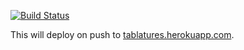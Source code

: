 [![Build Status](https://travis-ci.org/djfm/tabs.svg?branch=master)](https://travis-ci.org/djfm/tabs)

This will deploy on push to [tablatures.herokuapp.com](https://tablatures.herokuapp.com).
